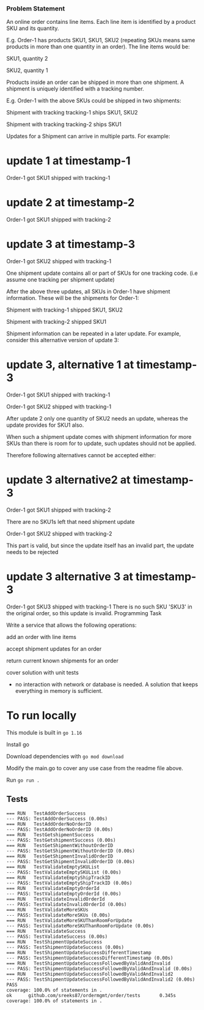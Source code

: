 ### Problem Statement

An online order contains line items. Each line item is identified by a product SKU and its quantity.

E.g. Order-1 has products SKU1, SKU1, SKU2 (repeating SKUs means same products in more than one quantity in an order). The line items would be:

SKU1, quantity 2

SKU2, quantity 1

Products inside an order can be shipped in more than one shipment. A shipment is uniquely identified with a tracking number.

E.g. Order-1 with the above SKUs could be shipped in two shipments:

Shipment with tracking tracking-1 ships SKU1, SKU2

Shipment with tracking tracking-2 ships SKU1

Updates for a Shipment can arrive in multiple parts. For example:

# update 1 at timestamp-1

Order-1 got SKU1 shipped with tracking-1
# update 2 at timestamp-2

Order-1 got SKU1 shipped with tracking-2
# update 3 at timestamp-3

Order-1 got SKU2 shipped with tracking-1

One shipment update contains all or part of SKUs for one tracking code. (i.e assume one tracking per shipment update)

After the above three updates, all SKUs in Order-1 have shipment information. These will be the shipments for Order-1:

Shipment with tracking-1 shipped SKU1, SKU2

Shipment with tracking-2 shipped SKU1

Shipment information can be repeated in a later update. For example, consider this 
alternative version of update 3:

# update 3, alternative 1 at timestamp-3

Order-1 got SKU1 shipped with tracking-1

Order-1 got SKU2 shipped with tracking-1

After update 2 only one quantity of SKU2 needs an update, whereas the update 
provides for SKU1 also. 

When such a shipment update comes with shipment information for more SKUs than there is room for to update, such updates should not be applied.

Therefore following alternatives cannot be accepted either:

# update 3 alternative2 at timestamp-3

Order-1 got SKU1 shipped with tracking-2

There are no SKU1s left that need shipment update

Order-1 got SKU2 shipped with tracking-2

This part is valid, but since the update itself has an invalid part, the update needs to be rejected

# update 3 alternative 3 at timestamp-3

Order-1 got SKU3 shipped with tracking-1
There is no such SKU 'SKU3' in the original order, so this update is invalid.
Programming Task

Write a service that allows the following operations:

add an order with line items

accept shipment updates for an order

return current known shipments for an order

cover solution with unit tests

* no interaction with network or database is needed. A solution that keeps everything in memory is sufficient.


# To run locally

This module is built in `go 1.16`

Install go

Download dependencies with `go mod download`

Modify the main.go to cover any use case from the readme file above.

Run `go run .`

## Tests

    === RUN   TestAddOrderSuccess
    --- PASS: TestAddOrderSuccess (0.00s)
    === RUN   TestAddOrderNoOrderID
    --- PASS: TestAddOrderNoOrderID (0.00s)
    === RUN   TestGetshipmentSuccess
    --- PASS: TestGetshipmentSuccess (0.00s)
    === RUN   TestGetShipmentWithoutOrderID
    --- PASS: TestGetShipmentWithoutOrderID (0.00s)
    === RUN   TestGetShipmentInvalidOrderID
    --- PASS: TestGetShipmentInvalidOrderID (0.00s)
    === RUN   TestValidateEmptySKUList
    --- PASS: TestValidateEmptySKUList (0.00s)
    === RUN   TestValidateEmptyShipTrackID
    --- PASS: TestValidateEmptyShipTrackID (0.00s)
    === RUN   TestValidateEmptyOrderId
    --- PASS: TestValidateEmptyOrderId (0.00s)
    === RUN   TestValidateInvalidOrderId
    --- PASS: TestValidateInvalidOrderId (0.00s)
    === RUN   TestValidateMoreSKUs
    --- PASS: TestValidateMoreSKUs (0.00s)
    === RUN   TestValidateMoreSKUThanRoomForUpdate
    --- PASS: TestValidateMoreSKUThanRoomForUpdate (0.00s)
    === RUN   TestValidateSuccess
    --- PASS: TestValidateSuccess (0.00s)
    === RUN   TestShipmentUpdateSuccess
    --- PASS: TestShipmentUpdateSuccess (0.00s)
    === RUN   TestShipmentUpdateSuccessDifferentTimestamp
    --- PASS: TestShipmentUpdateSuccessDifferentTimestamp (0.00s)
    === RUN   TestShipmentUpdateSuccessFollowedByValidAndInvalid
    --- PASS: TestShipmentUpdateSuccessFollowedByValidAndInvalid (0.00s)
    === RUN   TestShipmentUpdateSuccessFollowedByValidAndInvalid2
    --- PASS: TestShipmentUpdateSuccessFollowedByValidAndInvalid2 (0.00s)
    PASS
    coverage: 100.0% of statements in .
    ok      github.com/sreeks87/ordermgmt/order/tests       0.345s  coverage: 100.0% of statements in .